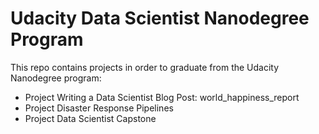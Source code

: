 # Udacity Data Scientist Nanodegree Program

This repo contains projects in order to graduate from the Udacity Nanodegree program:

- Project Writing a Data Scientist Blog Post: world_happiness_report
- Project Disaster Response Pipelines
- Project Data Scientist Capstone
